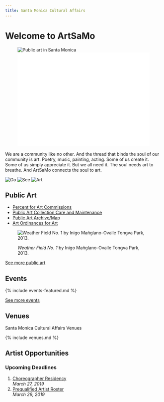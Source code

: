 ```yaml
---
title: Santa Monica Cultural Affairs
---
```


<h1>Welcome to ArtSaMo</h1>

<figure>
  <img src="/assets/images/artsamo.jpg" height="300" alt="Public art in Santa Monica" />
  <img src="/assets/images/artsamo.svg" height="300" alt="ArtSaMo" />
</figure>

We are a community like no other. And the thread that binds the soul of our community is art. Poetry, music, painting, acting. Some of us create it. Some of us simply appreciate it. But we all need it. The soul needs art to breathe. And ArtSaMo connects the soul to art.

<p class="go-see-art">
  <img src="/uploads/Go.png" height="100" alt="Go" />
  <img src="/uploads/See.png" height="100" alt="See" />
  <img src="/uploads/Art.png" height="100" alt="Art" />
</p>
    
    
Public Art
----------

*   [Percent for Art Commissions](/public-art/#map)
*   [Public Art Collection Care and Maintenance](/about/#maintenance)
*   [Public Art Archive/Map](/public-art/)
*   [Art Ordinances for Art](/about/#ordinances)

<figure>
  <img
    src="/uploads/weather-field-tongva.jpg"
    height="300"
    alt="Weather Field No. 1 by Inigo Mañglano-Ovalle Tongva Park, 2013."
  />
  <figcaption>
    <p>
      <em>Weather Field No. 1</em> by Inigo Mañglano-Ovalle Tongva Park, 2013.
    </p>
  </figcaption>
</figure>

[See more public art](/public-art/)


Events
------

{% include events-featured.md %}

[See more events](/events/)


Venues
------

Santa Monica Cultural Affairs Venues

{% include venues.md %}


Artist Opportunities
--------------------

### Upcoming Deadlines

1.   [Choreographer Residency](https://www.smgov.net/uploadedFiles/Portals/Culture/Public_Art_Program/2019ACBH_Choreo_Res_Call.pdf)<br />
    _March 27, 2019_
1.   [Prequalified Artist Roster](https://artist.callforentry.org/festivals_unique_info.php?ID=6001)<br />
    _March 29, 2019_
